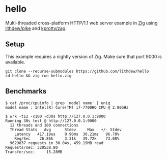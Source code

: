 # hello

Multi-threaded cross-platform HTTP/1.1 web server example in [Zig](https://ziglang.org) using [lithdew/pike](https://github.com/lithdew/pike) and [kprotty/zap](https://github.com/kprotty/zap).

## Setup

This example requires a nightly version of Zig. Make sure that port 9000 is available.

```
git clone --recurse-submodules https://github.com/lithdew/hello
cd hello && zig run hello.zig
```

## Benchmarks

```
$ cat /proc/cpuinfo | grep 'model name' | uniq
model name : Intel(R) Core(TM) i7-7700HQ CPU @ 2.80GHz

$ wrk -t12 -c100 -d30s http://127.0.0.1:9000
Running 30s test @ http://127.0.0.1:9000
  12 threads and 100 connections
  Thread Stats   Avg      Stdev     Max   +/- Stdev
    Latency   417.19us    0.90ms  30.21ms   96.78%
    Req/Sec    26.86k     3.31k   39.72k    73.08%
  9629837 requests in 30.04s, 459.19MB read
Requests/sec: 320538.80
Transfer/sec:     15.28MB
```